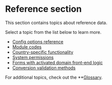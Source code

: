 ﻿# Reference section

This section contains topics about reference data.

Select a topic from the list below to learn more.

- [Config options reference](config-options-reference.md)
- [Module codes](module-codes.md)
- [Country-specific functionality](country-specific-functionality.md)
- [System permissions](system-permissions.md)
- [Forms with activated domain front-end logic](forms-with-activated-domain-front-end-logic.md)
- [Conversion validation methods](conversion-validation-methods.md)

For additional topics, check out the **[Glossary](~/glossary/index.html).
